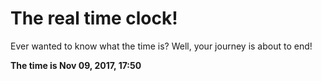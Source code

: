 # The real time clock!

Ever wanted to know what the time is? Well, your journey is about to end!

**The time is Nov 09, 2017, 17:50**